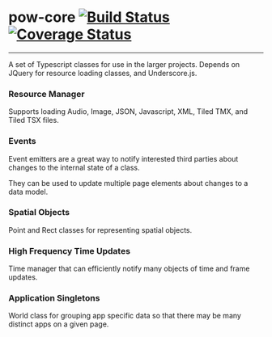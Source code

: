 # pow-core [![Build Status](https://travis-ci.org/justindujardin/pow-core.svg?branch=master)](https://travis-ci.org/justindujardin/pow-core) [![Coverage Status](https://img.shields.io/coveralls/justindujardin/pow-core.svg)](https://coveralls.io/r/justindujardin/pow-core?branch=master)
--- 

<link rel="stylesheet" href="./pow-core.css"/>

A set of Typescript classes for use in the larger projects.  Depends on JQuery for resource loading classes, and Underscore.js.

### Resource Manager
Supports loading Audio, Image, JSON, Javascript, XML, Tiled TMX, and Tiled TSX files.

<div id="resource-objects" class="pow-demo"></div>

### Events
Event emitters are a great way to notify interested third parties about changes to the internal state of a class.


They can be used to update multiple page elements about changes to a data model.


### Spatial Objects
Point and Rect classes for representing spatial objects.

<div id="spatial-objects" class="pow-demo"></div>

### High Frequency Time Updates 
Time manager that can efficiently notify many objects of time and frame updates.

<div id="time-timer" class="pow-demo"></div>

### Application Singletons
World class for grouping app specific data so that there may be many distinct apps on a given page.

<script type="text/javascript" src="https://cdnjs.cloudflare.com/ajax/libs/underscore.js/1.8.3/underscore-min.js"></script>
<script type="text/javascript" src="https://cdn.rawgit.com/justindujardin/pow-core/v0.1.9/lib/pow-core.js"></script>
<script type="text/javascript" src="./pow-core.js"></script>
<script type="text/javascript">
  /*new jd.PowCoreDemos();*/
</script>